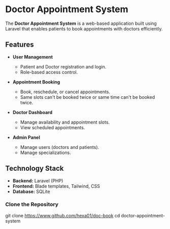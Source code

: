 # Doctor Appointment System

The **Doctor Appointment System** is a web-based application built using Laravel that enables patients to book appointments with doctors efficiently.

## Features

- **User Management**  
  - Patient and Doctor registration and login.  
  - Role-based access control.

- **Appointment Booking**    
  - Book, reschedule, or cancel appointments.
  - Same slots can't be booked twice or same time can't be booked twice.

- **Doctor Dashboard**  
  - Manage availability and appointment slots.  
  - View scheduled appointments.

- **Admin Panel**  
  - Manage users (doctors and patients).  
  - Manage specializations.

## Technology Stack

- **Backend:** Laravel (PHP)  
- **Frontend:** Blade templates, Tailwind, CSS  
- **Database:** SQLite   

### Clone the Repository

   git clone https://www.github.com/hexa01/doc-book
   cd doctor-appointment-system
